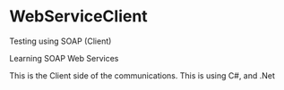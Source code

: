 # WebServiceClient
Testing using SOAP (Client)


Learning SOAP Web Services

This is the Client side of the communications. This is using C#, and .Net


